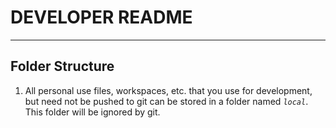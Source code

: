 # DEVELOPER README

---

## Folder Structure

1. All personal use files, workspaces, etc. that you use for development, but need not be pushed to git can be stored in a folder named *```local```*. This folder will be ignored by git.
